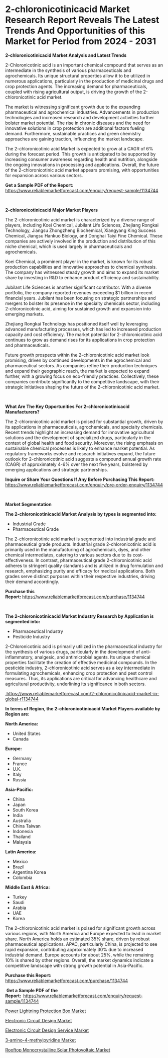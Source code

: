<p><h1>2-chloronicotinicacid Market Research Report Reveals The Latest Trends And Opportunities of this Market for Period from 2024 - 2031</h1></p><p><strong>2-chloronicotinicacid Market Analysis and Latest Trends</strong></p>
<p><p>2-Chloronicotinic acid is an important chemical compound that serves as an intermediate in the synthesis of various pharmaceuticals and agrochemicals. Its unique structural properties allow it to be utilized in numerous applications, particularly in the production of medicinal drugs and crop protection agents. The increasing demand for pharmaceuticals, coupled with rising agricultural output, is driving the growth of the 2-chloronicotinic acid market.</p><p>The market is witnessing significant growth due to the expanding pharmaceutical and agrochemical industries. Advancements in production technologies and increased research and development activities further bolster market potential. The rise in chronic diseases and the need for innovative solutions in crop protection are additional factors fueling demand. Furthermore, sustainable practices and green chemistry approaches are gaining traction, influencing the market landscape.</p><p>The 2-chloronicotinic acid Market is expected to grow at a CAGR of 6% during the forecast period. This growth is anticipated to be supported by increasing consumer awareness regarding health and nutrition, alongside the ongoing innovations in processing and applications. Overall, the future of the 2-chloronicotinic acid market appears promising, with opportunities for expansion across various sectors.</p></p>
<p><strong>Get a Sample PDF of the Report:&nbsp;</strong> <a href="https://www.reliablemarketforecast.com/enquiry/request-sample/1134744?utm_campaign=1130&utm_medium=2&utm_source=Github&utm_content=ia&utm_term=08102024&utm_id=2-chloronicotinicacid">https://www.reliablemarketforecast.com/enquiry/request-sample/1134744</a></p>
<p>&nbsp;</p>
<p><strong>2-chloronicotinicacid Major Market Players</strong></p>
<p><p>The 2-chloronicotinic acid market is characterized by a diverse range of players, including Koei Chemical, Jubilant Life Sciences, Zhejiang Rongkai Technology, Jiangsu Zhongzheng Biochemical, Xiangyang King Success Chemical, Jiangsu Hankuo Biology, and Donghai Taiyi Fine Chemical. These companies are actively involved in the production and distribution of this niche chemical, which is used largely in pharmaceuticals and agrochemicals.</p><p>Koei Chemical, a prominent player in the market, is known for its robust production capabilities and innovative approaches to chemical synthesis. The company has witnessed steady growth and aims to expand its market share by investing in R&D to enhance product efficiency and sustainability.</p><p>Jubilant Life Sciences is another significant contributor. With a diverse portfolio, the company reported revenues exceeding $1 billion in recent financial years. Jubilant has been focusing on strategic partnerships and mergers to bolster its presence in the specialty chemicals sector, including 2-chloronicotinic acid, aiming for sustained growth and expansion into emerging markets.</p><p>Zhejiang Rongkai Technology has positioned itself well by leveraging advanced manufacturing processes, which has led to increased production capacity and cost efficiency. The market potential for 2-chloronicotinic acid continues to grow as demand rises for its applications in crop protection and pharmaceuticals.</p><p>Future growth prospects within the 2-chloronicotinic acid market look promising, driven by continued developments in the agrochemical and pharmaceutical sectors. As companies refine their production techniques and expand their geographic reach, the market is expected to expand further, with a growing focus on eco-friendly practices. Collectively, these companies contribute significantly to the competitive landscape, with their strategic initiatives shaping the future of the 2-chloronicotinic acid market.</p></p>
<p>&nbsp;</p>
<p><strong>What Are The Key Opportunities For 2-chloronicotinicacid Manufacturers?</strong></p>
<p><p>The 2-chloronicotinic acid market is poised for substantial growth, driven by its applications in pharmaceuticals, agrochemicals, and specialty chemicals. Recent trends highlight an increasing demand for innovative agricultural solutions and the development of specialized drugs, particularly in the context of global health and food security. Moreover, the rising emphasis on sustainable chemical processes is likely to enhance market potential. As regulatory frameworks evolve and research initiatives expand, the future outlook for 2-chloronicotinic acid suggests a compound annual growth rate (CAGR) of approximately 4-6% over the next five years, bolstered by emerging applications and strategic partnerships.</p></p>
<p><strong>Inquire or Share Your Questions If Any Before Purchasing This Report:</strong> <a href="https://www.reliablemarketforecast.com/enquiry/pre-order-enquiry/1134744?utm_campaign=1130&utm_medium=2&utm_source=Github&utm_content=ia&utm_term=08102024&utm_id=2-chloronicotinicacid">https://www.reliablemarketforecast.com/enquiry/pre-order-enquiry/1134744</a></p>
<p>&nbsp;</p>
<p><strong>Market Segmentation</strong></p>
<p><strong>The 2-chloronicotinicacid Market Analysis by types is segmented into:</strong></p>
<p><ul><li>Industrial Grade</li><li>Pharmaceutical Grade</li></ul></p>
<p><p>The 2-chloronicotinic acid market is segmented into industrial grade and pharmaceutical grade products. Industrial grade 2-chloronicotinic acid is primarily used in the manufacturing of agrochemicals, dyes, and other chemical intermediates, catering to various sectors due to its cost-effectiveness. In contrast, pharmaceutical grade 2-chloronicotinic acid adheres to stringent quality standards and is utilized in drug formulation and research, emphasizing purity and efficacy for medical applications. Both grades serve distinct purposes within their respective industries, driving their demand accordingly.</p></p>
<p><strong>Purchase this Report:&nbsp;</strong><a href="https://www.reliablemarketforecast.com/purchase/1134744?utm_campaign=1130&utm_medium=2&utm_source=Github&utm_content=ia&utm_term=08102024&utm_id=2-chloronicotinicacid">https://www.reliablemarketforecast.com/purchase/1134744</a></p>
<p>&nbsp;</p>
<p><strong>The 2-chloronicotinicacid Market Industry Research by Application is segmented into:</strong></p>
<p><ul><li>Pharmaceutical Industry</li><li>Pesticide Industry</li></ul></p>
<p><p>2-Chloronicotinic acid is primarily utilized in the pharmaceutical industry for the synthesis of various drugs, particularly in the development of anti-inflammatory, analgesic, and antimicrobial agents. Its unique chemical properties facilitate the creation of effective medicinal compounds. In the pesticide industry, 2-chloronicotinic acid serves as a key intermediate in formulating agrochemicals, enhancing crop protection and pest control measures. Thus, its applications are critical for advancing healthcare and agricultural productivity, underlining its significance in both sectors.</p></p>
<p><a href="https://www.reliablemarketforecast.com/2-chloronicotinicacid-market-in-global-r1134744?utm_campaign=1130&utm_medium=2&utm_source=Github&utm_content=ia&utm_term=08102024&utm_id=2-chloronicotinicacid">&nbsp;https://www.reliablemarketforecast.com/2-chloronicotinicacid-market-in-global-r1134744</a></p>
<p><strong>In terms of Region, the 2-chloronicotinicacid Market Players available by Region are:</strong></p>
<p>
    <p> <strong> North America: </strong>
        <ul>
            <li>United States</li>
            <li>Canada</li>
        </ul>
        </p> 
    <p> <strong> Europe: </strong>
        <ul>
            <li>Germany</li>
            <li>France</li>
            <li>U.K.</li>
            <li>Italy</li>
            <li>Russia</li>
        </ul>
        </p> 
    <p> <strong> Asia-Pacific: </strong>
        <ul>
            <li>China</li>
            <li>Japan</li>
            <li>South Korea</li>
            <li>India</li>
            <li>Australia</li>
            <li>China Taiwan</li>
            <li>Indonesia</li>
            <li>Thailand</li>
            <li>Malaysia</li>
        </ul>
        </p> 
    <p> <strong> Latin America: </strong>
        <ul>
            <li>Mexico</li>
            <li>Brazil</li>
            <li>Argentina Korea</li>
            <li>Colombia</li>
        </ul>
        </p> 
    <p> <strong> Middle East & Africa: </strong>
        <ul>
            <li>Turkey</li>
            <li>Saudi</li>
            <li>Arabia</li>
            <li>UAE</li>
            <li>Korea</li>
        </ul>
    </p>
    </p>
<p><p>The 2-chloronicotinic acid market is poised for significant growth across various regions, with North America and Europe expected to lead in market share. North America holds an estimated 35% share, driven by robust pharmaceutical applications. APAC, particularly China, is projected to see rapid expansion, contributing approximately 30% due to increased industrial demand. Europe accounts for about 25%, while the remaining 10% is shared by other regions. Overall, the market dynamics indicate a competitive landscape with strong growth potential in Asia-Pacific.</p></p>
<p><strong>Purchase this Report: </strong><a href="https://www.reliablemarketforecast.com/purchase/1134744?utm_campaign=1130&utm_medium=2&utm_source=Github&utm_content=ia&utm_term=08102024&utm_id=2-chloronicotinicacid">https://www.reliablemarketforecast.com/purchase/1134744</a></p>
<p>&nbsp;<strong>Get a Sample PDF of the Report:&nbsp;&nbsp;</strong><a href="https://www.reliablemarketforecast.com/enquiry/request-sample/1134744?utm_campaign=1130&utm_medium=2&utm_source=Github&utm_content=ia&utm_term=08102024&utm_id=2-chloronicotinicacid">https://www.reliablemarketforecast.com/enquiry/request-sample/1134744</a></p>
<p><strong></strong></p>
<p><p><a href="https://issuu.com/reportprime-2/docs/power-lightning-protection-box-mark_458840c288decb?utm_campaign=1130&utm_medium=2&utm_source=Github&utm_content=ia&utm_term=08102024&utm_id=2-chloronicotinicacid">Power Lightning Protection Box Market</a></p><p><a href="https://www.linkedin.com/pulse/electronic-circuit-design-revenue-growth-report-2024--jnfff?utm_campaign=1130&utm_medium=2&utm_source=Github&utm_content=ia&utm_term=08102024&utm_id=2-chloronicotinicacid">Electronic Circuit Design Market</a></p><p><a href="https://www.linkedin.com/pulse/evaluating-global-electronic-circuit-design-service-xxhle?utm_campaign=1130&utm_medium=2&utm_source=Github&utm_content=ia&utm_term=08102024&utm_id=2-chloronicotinicacid">Electronic Circuit Design Service Market</a></p><p><a href="https://github.com/RickHolmes3/Market-Research-Report-List-6/blob/main/3-amino-4-methylpyridine-market.md?utm_campaign=1130&utm_medium=2&utm_source=Github&utm_content=ia&utm_term=08102024&utm_id=2-chloronicotinicacid">3-amino-4-methylpyridine Market</a></p><p><a href="https://issuu.com/reportprime-2/docs/rooftop-monocrystalline-solar-photo_4eb9504671ce22?utm_campaign=1130&utm_medium=2&utm_source=Github&utm_content=ia&utm_term=08102024&utm_id=2-chloronicotinicacid">Rooftop Monocrystalline Solar Photovoltaic Market</a></p></p>